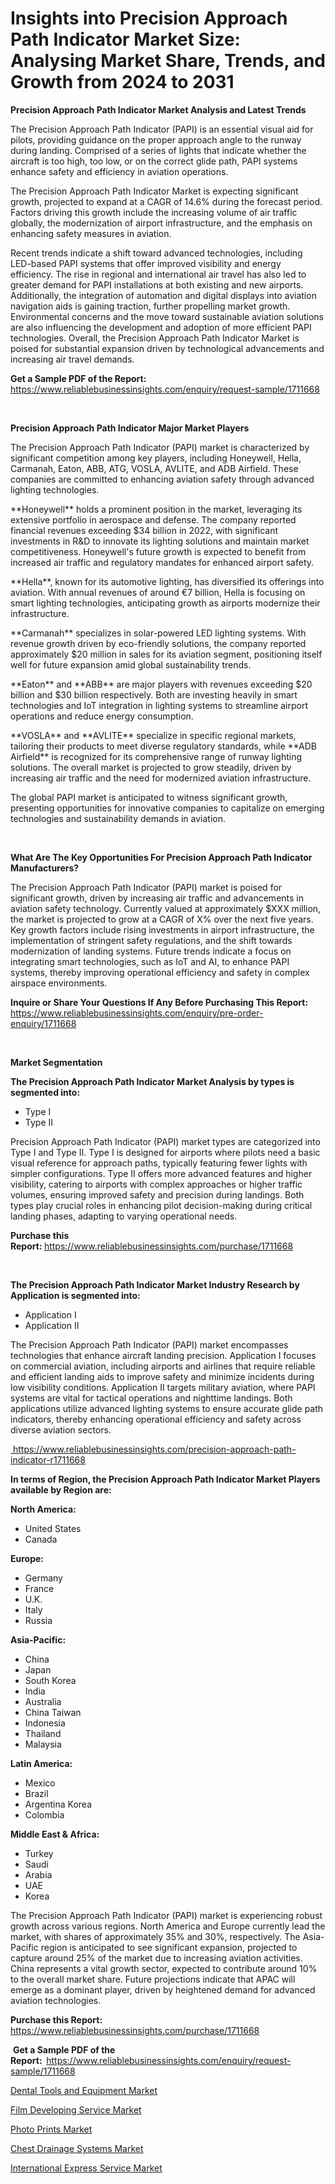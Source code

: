 <p><h1>Insights into Precision Approach Path Indicator Market Size: Analysing Market Share, Trends, and Growth from 2024 to 2031</h1></p><p><strong>Precision Approach Path Indicator Market Analysis and Latest Trends</strong></p>
<p><p>The Precision Approach Path Indicator (PAPI) is an essential visual aid for pilots, providing guidance on the proper approach angle to the runway during landing. Comprised of a series of lights that indicate whether the aircraft is too high, too low, or on the correct glide path, PAPI systems enhance safety and efficiency in aviation operations. </p><p>The Precision Approach Path Indicator Market is expecting significant growth, projected to expand at a CAGR of 14.6% during the forecast period. Factors driving this growth include the increasing volume of air traffic globally, the modernization of airport infrastructure, and the emphasis on enhancing safety measures in aviation. </p><p>Recent trends indicate a shift toward advanced technologies, including LED-based PAPI systems that offer improved visibility and energy efficiency. The rise in regional and international air travel has also led to greater demand for PAPI installations at both existing and new airports. Additionally, the integration of automation and digital displays into aviation navigation aids is gaining traction, further propelling market growth. Environmental concerns and the move toward sustainable aviation solutions are also influencing the development and adoption of more efficient PAPI technologies. Overall, the Precision Approach Path Indicator Market is poised for substantial expansion driven by technological advancements and increasing air travel demands.</p></p>
<p><strong>Get a Sample PDF of the Report:&nbsp;</strong> <a href="https://www.reliablebusinessinsights.com/enquiry/request-sample/1711668?utm_campaign=1686&utm_medium=2&utm_source=Github&utm_content=ia&utm_term=22102024&utm_id=precision-approach-path-indicator">https://www.reliablebusinessinsights.com/enquiry/request-sample/1711668</a></p>
<p>&nbsp;</p>
<p><strong>Precision Approach Path Indicator Major Market Players</strong></p>
<p><p>The Precision Approach Path Indicator (PAPI) market is characterized by significant competition among key players, including Honeywell, Hella, Carmanah, Eaton, ABB, ATG, VOSLA, AVLITE, and ADB Airfield. These companies are committed to enhancing aviation safety through advanced lighting technologies.</p><p>**Honeywell** holds a prominent position in the market, leveraging its extensive portfolio in aerospace and defense. The company reported financial revenues exceeding $34 billion in 2022, with significant investments in R&D to innovate its lighting solutions and maintain market competitiveness. Honeywell's future growth is expected to benefit from increased air traffic and regulatory mandates for enhanced airport safety.</p><p>**Hella**, known for its automotive lighting, has diversified its offerings into aviation. With annual revenues of around €7 billion, Hella is focusing on smart lighting technologies, anticipating growth as airports modernize their infrastructure.</p><p>**Carmanah** specializes in solar-powered LED lighting systems. With revenue growth driven by eco-friendly solutions, the company reported approximately $20 million in sales for its aviation segment, positioning itself well for future expansion amid global sustainability trends.</p><p>**Eaton** and **ABB** are major players with revenues exceeding $20 billion and $30 billion respectively. Both are investing heavily in smart technologies and IoT integration in lighting systems to streamline airport operations and reduce energy consumption.</p><p>**VOSLA** and **AVLITE** specialize in specific regional markets, tailoring their products to meet diverse regulatory standards, while **ADB Airfield** is recognized for its comprehensive range of runway lighting solutions. The overall market is projected to grow steadily, driven by increasing air traffic and the need for modernized aviation infrastructure. </p><p>The global PAPI market is anticipated to witness significant growth, presenting opportunities for innovative companies to capitalize on emerging technologies and sustainability demands in aviation.</p></p>
<p>&nbsp;</p>
<p><strong>What Are The Key Opportunities For Precision Approach Path Indicator Manufacturers?</strong></p>
<p><p>The Precision Approach Path Indicator (PAPI) market is poised for significant growth, driven by increasing air traffic and advancements in aviation safety technology. Currently valued at approximately $XXX million, the market is projected to grow at a CAGR of X% over the next five years. Key growth factors include rising investments in airport infrastructure, the implementation of stringent safety regulations, and the shift towards modernization of landing systems. Future trends indicate a focus on integrating smart technologies, such as IoT and AI, to enhance PAPI systems, thereby improving operational efficiency and safety in complex airspace environments.</p></p>
<p><strong>Inquire or Share Your Questions If Any Before Purchasing This Report:</strong> <a href="https://www.reliablebusinessinsights.com/enquiry/pre-order-enquiry/1711668?utm_campaign=1686&utm_medium=2&utm_source=Github&utm_content=ia&utm_term=22102024&utm_id=precision-approach-path-indicator">https://www.reliablebusinessinsights.com/enquiry/pre-order-enquiry/1711668</a></p>
<p>&nbsp;</p>
<p><strong>Market Segmentation</strong></p>
<p><strong>The Precision Approach Path Indicator Market Analysis by types is segmented into:</strong></p>
<p><ul><li>Type I</li><li>Type II</li></ul></p>
<p><p>Precision Approach Path Indicator (PAPI) market types are categorized into Type I and Type II. Type I is designed for airports where pilots need a basic visual reference for approach paths, typically featuring fewer lights with simpler configurations. Type II offers more advanced features and higher visibility, catering to airports with complex approaches or higher traffic volumes, ensuring improved safety and precision during landings. Both types play crucial roles in enhancing pilot decision-making during critical landing phases, adapting to varying operational needs.</p></p>
<p><strong>Purchase this Report:&nbsp;</strong><a href="https://www.reliablebusinessinsights.com/purchase/1711668?utm_campaign=1686&utm_medium=2&utm_source=Github&utm_content=ia&utm_term=22102024&utm_id=precision-approach-path-indicator">https://www.reliablebusinessinsights.com/purchase/1711668</a></p>
<p>&nbsp;</p>
<p><strong>The Precision Approach Path Indicator Market Industry Research by Application is segmented into:</strong></p>
<p><ul><li>Application I</li><li>Application II</li></ul></p>
<p><p>The Precision Approach Path Indicator (PAPI) market encompasses technologies that enhance aircraft landing precision. Application I focuses on commercial aviation, including airports and airlines that require reliable and efficient landing aids to improve safety and minimize incidents during low visibility conditions. Application II targets military aviation, where PAPI systems are vital for tactical operations and nighttime landings. Both applications utilize advanced lighting systems to ensure accurate glide path indicators, thereby enhancing operational efficiency and safety across diverse aviation sectors.</p></p>
<p><a href="https://www.reliablebusinessinsights.com/precision-approach-path-indicator-r1711668?utm_campaign=1686&utm_medium=2&utm_source=Github&utm_content=ia&utm_term=22102024&utm_id=precision-approach-path-indicator">&nbsp;https://www.reliablebusinessinsights.com/precision-approach-path-indicator-r1711668</a></p>
<p><strong>In terms of Region, the Precision Approach Path Indicator Market Players available by Region are:</strong></p>
<p>
    <p> <strong> North America: </strong>
        <ul>
            <li>United States</li>
            <li>Canada</li>
        </ul>
        </p> 
    <p> <strong> Europe: </strong>
        <ul>
            <li>Germany</li>
            <li>France</li>
            <li>U.K.</li>
            <li>Italy</li>
            <li>Russia</li>
        </ul>
        </p> 
    <p> <strong> Asia-Pacific: </strong>
        <ul>
            <li>China</li>
            <li>Japan</li>
            <li>South Korea</li>
            <li>India</li>
            <li>Australia</li>
            <li>China Taiwan</li>
            <li>Indonesia</li>
            <li>Thailand</li>
            <li>Malaysia</li>
        </ul>
        </p> 
    <p> <strong> Latin America: </strong>
        <ul>
            <li>Mexico</li>
            <li>Brazil</li>
            <li>Argentina Korea</li>
            <li>Colombia</li>
        </ul>
        </p> 
    <p> <strong> Middle East & Africa: </strong>
        <ul>
            <li>Turkey</li>
            <li>Saudi</li>
            <li>Arabia</li>
            <li>UAE</li>
            <li>Korea</li>
        </ul>
    </p>
    </p>
<p><p>The Precision Approach Path Indicator (PAPI) market is experiencing robust growth across various regions. North America and Europe currently lead the market, with shares of approximately 35% and 30%, respectively. The Asia-Pacific region is anticipated to see significant expansion, projected to capture around 25% of the market due to increasing aviation activities. China represents a vital growth sector, expected to contribute around 10% to the overall market share. Future projections indicate that APAC will emerge as a dominant player, driven by heightened demand for advanced aviation technologies.</p></p>
<p><strong>Purchase this Report: </strong><a href="https://www.reliablebusinessinsights.com/purchase/1711668?utm_campaign=1686&utm_medium=2&utm_source=Github&utm_content=ia&utm_term=22102024&utm_id=precision-approach-path-indicator">https://www.reliablebusinessinsights.com/purchase/1711668</a></p>
<p>&nbsp;<strong>Get a Sample PDF of the Report:&nbsp;&nbsp;</strong><a href="https://www.reliablebusinessinsights.com/enquiry/request-sample/1711668?utm_campaign=1686&utm_medium=2&utm_source=Github&utm_content=ia&utm_term=22102024&utm_id=precision-approach-path-indicator">https://www.reliablebusinessinsights.com/enquiry/request-sample/1711668</a></p>
<p><strong></strong></p>
<p><p><a href="https://www.linkedin.com/pulse/dental-tools-equipment-market-global-regional-analysis-focus-npfge?utm_campaign=1686&utm_medium=2&utm_source=Github&utm_content=ia&utm_term=22102024&utm_id=precision-approach-path-indicator">Dental Tools and Equipment Market</a></p><p><a href="https://www.linkedin.com/pulse/film-developing-service-market-evolution-future-outlook-forecasting-b21oe?utm_campaign=1686&utm_medium=2&utm_source=Github&utm_content=ia&utm_term=22102024&utm_id=precision-approach-path-indicator">Film Developing Service Market</a></p><p><a href="https://www.linkedin.com/pulse/photo-prints-sector-surge-55-growth-roadmap-2031-researchblend-ucmke?utm_campaign=1686&utm_medium=2&utm_source=Github&utm_content=ia&utm_term=22102024&utm_id=precision-approach-path-indicator">Photo Prints Market</a></p><p><a href="https://www.linkedin.com/pulse/chest-drainage-systems-market-global-insights-regional-jqrhe?utm_campaign=1686&utm_medium=2&utm_source=Github&utm_content=ia&utm_term=22102024&utm_id=precision-approach-path-indicator">Chest Drainage Systems Market</a></p><p><a href="https://www.linkedin.com/pulse/exploring-international-express-service-market-dynamics-revenue-4e8ne?utm_campaign=1686&utm_medium=2&utm_source=Github&utm_content=ia&utm_term=22102024&utm_id=precision-approach-path-indicator">International Express Service Market</a></p></p>